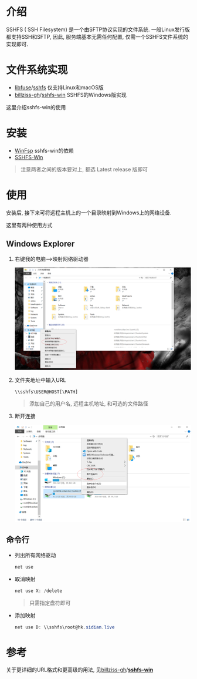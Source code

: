 # 介绍

SSHFS ( SSH Filesystem) 是一个由SFTP协议实现的文件系统. 一般Linux发行版都支持SSH和SFTP, 因此, 服务端基本无需任何配置, 仅需一个SSHFS文件系统的实现即可.

# 文件系统实现

* [libfuse](https://github.com/libfuse)/[sshfs](https://github.com/libfuse/sshfs) 仅支持Linux和macOS版
* [billziss-gh](https://github.com/billziss-gh)/[sshfs-win](https://github.com/billziss-gh/sshfs-win) SSHFS的Windows版实现

这里介绍sshfs-win的使用

# 安装

* [WinFsp](https://github.com/billziss-gh/winfsp/releases) sshfs-win的依赖
* [SSHFS-Win](https://github.com/billziss-gh/sshfs-win/releases)

> 注意两者之间的版本要对上, 都选 Latest release 版即可

# 使用

安装后, 接下来可将远程主机上的一个目录映射到Windows上的网络设备. 

这里有两种使用方式

## Windows Explorer

1. 右键我的电脑-->映射网络驱动器

   ![image-20191223001717849](.SSHFS/image-20191223001717849.png)

2. 文件夹地址中输入URL

   ```
   \\sshfs\USER@HOST[\PATH]
   ```

   > 添加自己的用户名, 远程主机地址, 和可选的文件路径

3. 断开连接

   ![image-20191223002036802](.SSHFS/image-20191223002036802.png)

## 命令行

* 列出所有网络驱动

  ```powershell
  net use
  ```

* 取消映射

  ```powershell
  net use X: /delete
  ```

  > 只需指定盘符即可

* 添加映射

  ```powershell
  net use D: \\sshfs\root@hk.sidian.live
  ```

# 参考

关于更详细的URL格式和更高级的用法, 见[billziss-gh](https://github.com/billziss-gh)/**[sshfs-win](https://github.com/billziss-gh/sshfs-win)**  





















